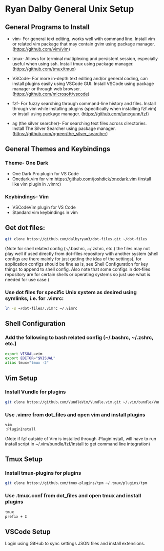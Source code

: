 # Ryan Dalby General Unix Setup

## General Programs to Install
* vim- For general text editing, works well with command line. Install vim or related vim package that may contain gvim using package manager. (https://github.com/vim/vim)

* tmux- Allows for terminal multiplexing and persistent session, especially useful when using ssh. Install tmux using package manager. (https://github.com/tmux/tmux)

* VSCode- For more in-depth text editing and/or general coding, can install plugins easily using VSCode GUI. Install VSCode using package manager or through web browser. (https://github.com/microsoft/vscode)

* fzf- For fuzzy searching through command-line history and files. Install through vim while installing plugins (specifically when installing fzf.vim) or install using package manager. (https://github.com/junegunn/fzf)

* ag (the silver searcher)- For searching text files across directories. Install The Silver Searcher using package manager. (https://github.com/ggreer/the_silver_searcher)

## General Themes and Keybindings
### Theme- One Dark
* One Dark Pro plugin for VS Code
* Onedark.vim for vim https://github.com/joshdick/onedark.vim (Install like vim plugin in .vimrc)
### Keybindings- Vim 
* VSCodeVim plugin for VS Code
* Standard vim keybindings in vim

## Get dot files:
```bash
git clone https://github.com/dalbyryan3/dot-files.git ~/dot-files
```
(Note for shell related config (~/.bashrc, ~/.zshrc, etc.) the files may not play well if used directly from dot-files repository with another system (shell configs are there mainly for just getting the idea of the settings), for application configs should be fine as is, see Shell Configuration for key things to append to shell config. Also note that some configs in dot-files repository are for certain shells or operating systems so just use what is needed for use case.)

### Use dot files for specific Unix system as desired using symlinks, i.e. for .vimrc:
```bash
ln -s ~/dot-files/.vimrc ~/.vimrc 
```

## Shell Configuration
### Add the following to bash related config (~/.bashrc, ~/.zshrc, etc.)
```bash
export VISUAL=vim
export EDITOR="$VISUAL"
alias tmux="tmux -2"
```

## Vim Setup
### Install Vundle for plugins
```bash
git clone https://github.com/VundleVim/Vundle.vim.git ~/.vim/bundle/Vundle.vim
```

### Use .vimrc from dot_files and open vim and install plugins
```bash
vim
:PluginInstall
```
(Note if fzf outside of Vim is installed through :PluginInstall, will have to run install script in ~/.vim/bundle/fzf/install to get command line integration)

## Tmux Setup
### Install tmux-plugins for plugins
```bash
git clone https://github.com/tmux-plugins/tpm ~/.tmux/plugins/tpm
```
### Use .tmux.conf from dot_files and open tmux and install plugins
```bash
tmux
prefix + I
```

## VSCode Setup
Login using GitHub to sync settings JSON files and install extensions.

